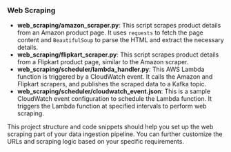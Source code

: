 ### Web Scraping

- **web_scraping/amazon_scraper.py**: This script scrapes product details from an Amazon product page. It uses `requests` to fetch the page content and `BeautifulSoup` to parse the HTML and extract the necessary details.
- **web_scraping/flipkart_scraper.py**: This script scrapes product details from a Flipkart product page, similar to the Amazon scraper.
- **web_scraping/scheduler/lambda_handler.py**: This AWS Lambda function is triggered by a CloudWatch event. It calls the Amazon and Flipkart scrapers, and publishes the scraped data to a Kafka topic.
- **web_scraping/scheduler/cloudwatch_event.json**: This is a sample CloudWatch event configuration to schedule the Lambda function. It triggers the Lambda function at specified intervals to perform web scraping.

This project structure and code snippets should help you set up the web scraping part of your data ingestion pipeline. You can further customize the URLs and scraping logic based on your specific requirements.

